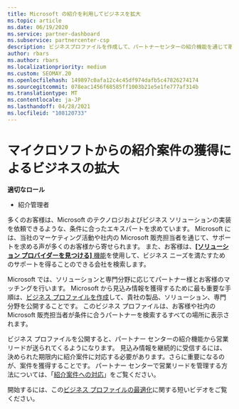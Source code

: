 ```yaml
---
title: Microsoft の紹介を利用してビジネスを拡大
ms.topic: article
ms.date: 06/19/2020
ms.service: partner-dashboard
ms.subservice: partnercenter-csp
description: ビジネスプロファイルを作成して、パートナーセンターの紹介機能を通じて販売潜在顧客を生成し、これらの紹介に応答する方法について説明します。
author: rbars
ms.author: rbars
ms.localizationpriority: medium
ms.custom: SEOMAY.20
ms.openlocfilehash: 149897c0afa12c4c45df974dafb5c47826274174
ms.sourcegitcommit: 078eac1456f68585ff1003b21e5e1fe777af314b
ms.translationtype: MT
ms.contentlocale: ja-JP
ms.lasthandoff: 04/28/2021
ms.locfileid: "108120733"
---
```

# <a name="grow-your-business-with-referrals-from-microsoft"></a>マイクロソフトからの紹介案件の獲得によるビジネスの拡大

**適切なロール**

- 紹介管理者

多くのお客様は、Microsoft のテクノロジおよびビジネス ソリューションの実装を依頼できるような、条件に合ったエキスパートを求めています。 Microsoft には、当社のマーケティング活動や社内の Microsoft 販売担当者を通じて、サポートを求める声が多くのお客様から寄せられます。 また、お客様は、[**[ソリューション プロバイダーを見つける]** 機能](https://www.microsoft.com/solution-providers/search)を使用して、ビジネス ニーズを満たすためのサポートを得ることのできる会社を検索します。 

Microsoft では、ソリューションと専門分野に応じてパートナー様とお客様のマッチングを行います。 Microsoft から見込み情報を獲得するために最も重要な手順は、[ビジネス プロファイルを作成](create-a-marketing-profile.md)して、貴社の製品、ソリューション、専門分野を公開することです。 このビジネス プロファイルは、お客様や社内の Microsoft 販売担当者が条件に合うパートナーを検索するすべての場所に表示されます。 

 ビジネス プロファイルを公開すると、パートナー センターの紹介機能から営業リードが送られてくるようになります。 見込み情報を継続的に受信するには、決められた期限内に紹介案件に対応する必要があります。さらに重要になるのが、案件を獲得することです。 パートナー センターで営業リードを管理する方法については、「[紹介案件への対応](manage-leads.md)」をご覧ください。  


開始するには、この[ビジネス プロファイルの最適化](https://player.vimeo.com/video/252788046)に関する短いビデオをご覧ください。
